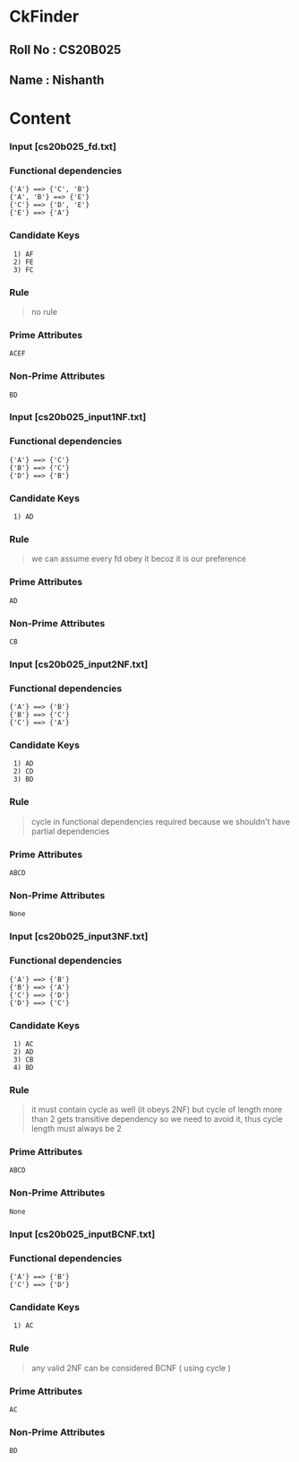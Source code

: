 # CkFinder

## Roll No : CS20B025

## Name    : Nishanth

Content
==========================================

### Input [**cs20b025_fd.txt**]

### Functional dependencies

```
{'A'} ==> {'C', 'B'}
{'A', 'B'} ==> {'E'}
{'C'} ==> {'D', 'E'}
{'E'} ==> {'A'}
```

### Candidate Keys

```
 1) AF
 2) FE
 3) FC
```

### Rule

> no rule

### Prime Attributes

```
ACEF
```

### Non-Prime Attributes

```
BD
```

### Input [**cs20b025_input1NF.txt**]

### Functional dependencies

```
{'A'} ==> {'C'}
{'B'} ==> {'C'}
{'D'} ==> {'B'}
```

### Candidate Keys

```
 1) AD
```

### Rule

> we can assume every fd obey it becoz it is our preference

### Prime Attributes

```
AD
```

### Non-Prime Attributes

```
CB
```

### Input [**cs20b025_input2NF.txt**]

### Functional dependencies

```
{'A'} ==> {'B'}
{'B'} ==> {'C'}
{'C'} ==> {'A'}
```

### Candidate Keys

```
 1) AD
 2) CD
 3) BD
```

### Rule 

> cycle in functional dependencies required because we shouldn't have partial dependencies

### Prime Attributes

```
ABCD
```

### Non-Prime Attributes

```
None
```

### Input [**cs20b025_input3NF.txt**]

### Functional dependencies

```
{'A'} ==> {'B'}
{'B'} ==> {'A'}
{'C'} ==> {'D'}
{'D'} ==> {'C'}
```

### Candidate Keys

```
 1) AC
 2) AD
 3) CB
 4) BD
```

### Rule

> it must contain cycle as well (it obeys 2NF) but cycle of length more than 2 gets transitive dependency so we need to avoid it, thus cycle length must always be 2

### Prime Attributes

```
ABCD
```

### Non-Prime Attributes

```
None
```

### Input [**cs20b025_inputBCNF.txt**]

### Functional dependencies

```
{'A'} ==> {'B'}
{'C'} ==> {'D'}
```

### Candidate Keys

```
 1) AC
```

### Rule

> any valid 2NF can be considered BCNF ( using cycle )

### Prime Attributes

```
AC
```

### Non-Prime Attributes

```
BD
```
